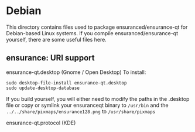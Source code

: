 
Debian
====================
This directory contains files used to package ensuranced/ensurance-qt
for Debian-based Linux systems. If you compile ensuranced/ensurance-qt yourself, there are some useful files here.

## ensurance: URI support ##


ensurance-qt.desktop  (Gnome / Open Desktop)
To install:

	sudo desktop-file-install ensurance-qt.desktop
	sudo update-desktop-database

If you build yourself, you will either need to modify the paths in
the .desktop file or copy or symlink your ensuranceqt binary to `/usr/bin`
and the `../../share/pixmaps/ensurance128.png` to `/usr/share/pixmaps`

ensurance-qt.protocol (KDE)


